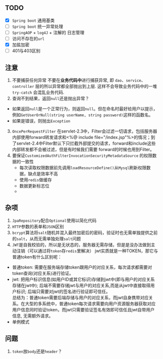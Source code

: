 ## TODO
 - [x] `Spring boot` 通用基类
 - [ ] `Spring boot` 统一异常处理 
 - [ ] `SpringAOP` + `log4J` + 注解的 日志管理
 - [ ] 访问不存在的`url`
 - [x] 加盐加密
 - [ ] 401与403区别
## 注意
1. 不要捕获任何异常
不要在**业务代码中**进行捕获异常, 即 `dao`、`service`、`controller` 层的所以异常都全部抛出到上层. 这样不会导致业务代码中的一堆  `try-catch`  会混乱业务代码.
2.  查询不到结果，返回`null`还是抛出异常？
- 如果返回`null`是一个正常行为，则返回`null`。但在命名时最好给用户以提示，例如`GetUserOrNull(string userName, string password)`这样的函数名。
- 如果是错误，则抛出`Exception`
3. `OncePerRequestFilter`
在servlet-2.3中，Filter会过滤一切请求，包括服务器内部使用forward转发请求和<%@ include file="/index.jsp"%>的情况；到了servlet-2.4中Filter默认下只拦截外部提交的请求，forward和include这些内部转发都不会被过滤，但是有时候我们需要 forward的时候也用到Filter。
4. 要保证`CustomizedAuthFilterInvocationSecurityMetadataSource` 的权限数据的一致性
	- 每次读取权限数据前先调用`loadResourceDefine()`从`Mysql`刷新权限数据，缺点是效率不高
	- 使用`redis`做缓存
	- 数据更新标志位
	- 


## 杂项
1. `JpaRepository`配合`Optional`使用以简化代码
2. `HTTP`参数的表单和`JSON`区别
3. `bcrypt`算法将`salt`随机并混入最终加密后的密码，验证时也无需单独提供之前的`salt`，从而无需单独处理`salt`问题
4. `JWT`是自我校验的，所以是无状态的，服务器无需存储，但是是没办法做到主动注销（可以通过将`token`存`redis`里解决）
jwt实质就是一种TOKEN，那它与普通token有什么区别呢：  
- 普通token: 需要在服务端存储token跟用户的对应关系，每次请求都需要对token查询(对应关系)进行验证。  
- jwt: 把用户标识信息(如用户ID或其它标识)存储到jwt中(即与用户的对应关系存储在jwt中); 后端不需要存储jwt与用户的对应关系,而是从jwt中直接取得用户标识; 后端只需要对jwt的签名进行验证即可信任。  
总结为：普通token需要后端存储与用户的对应关系，而jwt自身携带对应关系。在大型的多系统中，普通token每次请求需要向用户资源服务器获取对应用户信息同时验证token，而jwt只需要验证签名有效即可信任且jwt自带用户信息, 无需额外请求。
- 单例模式
## 问题
1. `token`放`body`还是`header`？


<!--stackedit_data:
eyJoaXN0b3J5IjpbMTg4ODQ3NzE0MCwxNTcxODAyOTk4LDM0Mz
E3ODgxMSwtMTQzNzcyMTYwMSwtMTg1NTM0NDAyLC05NTUwODU4
NTIsLTE2NzYwNzY2NzgsLTE3MDQxMjIwMSwtNzU4ODU0NDg3LC
0xNjI5NzIyNzY4LDIwNDQ1OTE4MDYsLTEyMjQyMjA2MTYsLTEz
NTIyMDc0NzgsLTE1OTQyNDkwODEsLTY2MTAxMzc4OSw3NDczMD
YyODksMzMzOTY3ODcsODQyOTg1OTI0LDE3ODk2MzI3NjAsMTE0
OTAzMjk4Ml19
-->